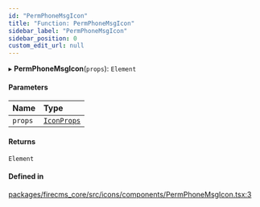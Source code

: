 ```yaml
---
id: "PermPhoneMsgIcon"
title: "Function: PermPhoneMsgIcon"
sidebar_label: "PermPhoneMsgIcon"
sidebar_position: 0
custom_edit_url: null
---
```


▸ **PermPhoneMsgIcon**(`props`): `Element`

#### Parameters

| Name | Type |
| :------ | :------ |
| `props` | [`IconProps`](../types/IconProps.md) |

#### Returns

`Element`

#### Defined in

[packages/firecms_core/src/icons/components/PermPhoneMsgIcon.tsx:3](https://github.com/FireCMSco/firecms/blob/d45f3739/packages/firecms_core/src/icons/components/PermPhoneMsgIcon.tsx#L3)
